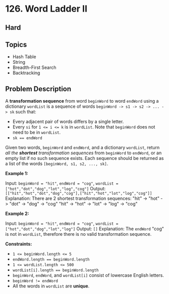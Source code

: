 # 126. Word Ladder II

## Hard

## Topics
- Hash Table
- String
- Breadth-First Search
- Backtracking

## Problem Description

A **transformation sequence** from word `beginWord` to word `endWord` using a dictionary `wordList` is a sequence of words `beginWord -> s1 -> s2 -> ... -> sk` such that:

- Every adjacent pair of words differs by a single letter.
- Every `si` for `1 <= i <= k` is in `wordList`. Note that `beginWord` does not need to be in `wordList`.
- `sk == endWord`

Given two words, `beginWord` and `endWord`, and a dictionary `wordList`, return *all the **shortest** transformation sequences* from `beginWord` to `endWord`, or an empty list if no such sequence exists. Each sequence should be returned as a list of the words `[beginWord, s1, s2, ..., sk]`.

**Example 1:**

Input: `beginWord = "hit"`, `endWord = "cog"`, `wordList = ["hot","dot","dog","lot","log","cog"]`
Output: `[["hit","hot","dot","dog","cog"],["hit","hot","lot","log","cog"]]`
Explanation: There are 2 shortest transformation sequences:
"hit" -> "hot" -> "dot" -> "dog" -> "cog"
"hit" -> "hot" -> "lot" -> "log" -> "cog"

**Example 2:**

Input: `beginWord = "hit"`, `endWord = "cog"`, `wordList = ["hot","dot","dog","lot","log"]`
Output: `[]`
Explanation: The `endWord` "cog" is not in `wordList`, therefore there is no valid transformation sequence.

**Constraints:**

- `1 <= beginWord.length <= 5`
- `endWord.length == beginWord.length`
- `1 <= wordList.length <= 500`
- `wordList[i].length == beginWord.length`
- `beginWord`, `endWord`, and `wordList[i]` consist of lowercase English letters.
- `beginWord != endWord`
- All the words in `wordList` are **unique**. 